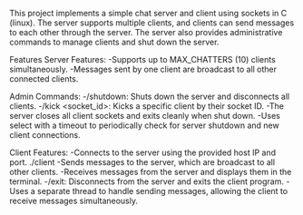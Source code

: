 This project implements a simple chat server and client using sockets in C (linux). The server supports multiple clients, and clients can send messages to each other through the server. The server also provides administrative commands to manage clients and shut down the server.


Features
Server Features:
-Supports up to MAX_CHATTERS (10) clients simultaneously.
-Messages sent by one client are broadcast to all other connected clients.

Admin Commands:
    -/shutdown: Shuts down the server and disconnects all clients.
    -/kick <socket_id>: Kicks a specific client by their socket ID.
    -The server closes all client sockets and exits cleanly when shut down.
    -Uses select with a timeout to periodically check for server shutdown and new client connections.

Client Features:
    -Connects to the server using the provided host IP and port.
        ./client <HOSTIP> <PORT> <USERNAME>
    -Sends messages to the server, which are broadcast to all other clients.
    -Receives messages from the server and displays them in the terminal.
    -/exit: Disconnects from the server and exits the client program.
    -Uses a separate thread to handle sending messages, allowing the client to receive messages simultaneously.
